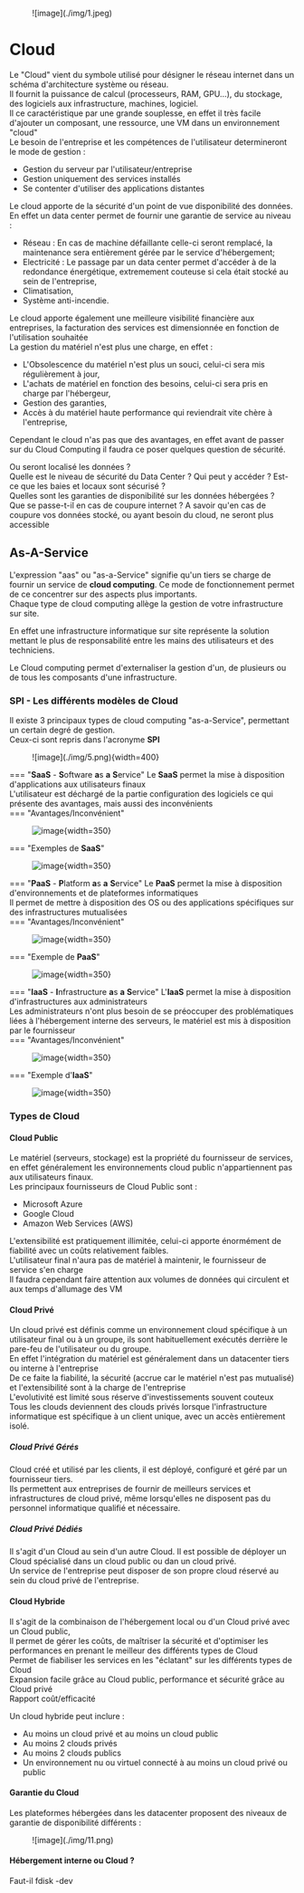 <figure markdown=1>
![image](./img/1.jpeg)
</figure>

# Cloud

Le "Cloud" vient du symbole utilisé pour désigner le réseau internet dans un schéma d'architecture système ou réseau.  
Il fournit la puissance de calcul (processeurs, RAM, GPU...), du stockage, des logiciels aux infrastructure, machines, logiciel.  
Il ce caractéristique par une grande souplesse, en effet il très facile d'ajouter un composant, une ressource, une VM dans un environnement "cloud"  
Le besoin de l'entreprise et les compétences de l'utilisateur determineront le mode de gestion :  

- Gestion du serveur par l'utilisateur/entreprise  
- Gestion uniquement des services installés  
- Se contenter d'utiliser des applications distantes  

Le cloud apporte de la sécurité d'un point de vue disponibilité des données.  
En effet un data center permet de fournir une garantie de service au niveau :  

- Réseau : En cas de machine défaillante celle-ci seront remplacé, la maintenance sera entièrement gérée par le service d'hébergement;  
- Electricité : Le passage par un data center permet d'accéder à de la redondance énergétique, extremement couteuse si cela était stocké au sein de l'entreprise,  
- Climatisation,  
- Système anti-incendie.  

Le cloud apporte également une meilleure visibilité financière aux entreprises, la facturation des services est dimensionnée en fonction de l'utilisation souhaitée  
La gestion du matériel n'est plus une charge, en effet :  

- L'Obsolescence du matériel n'est plus un souci, celui-ci sera mis régulièrement à jour,  
- L'achats de matériel en fonction des besoins, celui-ci sera pris en charge par l'hébergeur,  
- Gestion des garanties,  
- Accès à du matériel haute performance qui reviendrait vite chère à l'entreprise,  

Cependant le cloud n'as pas que des avantages, en effet avant de passer sur du Cloud Computing il faudra ce poser quelques question de sécurité.  

Ou seront localisé les données ?  
Quelle est le niveau de sécurité du Data Center ? Qui peut y accéder ? Est-ce que les baies et locaux sont sécurisé ?  
Quelles sont les garanties de disponibilité sur les données hébergées ?  
Que se passe-t-il en cas de coupure internet ? A savoir qu'en cas de coupure vos données stocké, ou ayant besoin du cloud, ne seront plus accessible  

## As-A-Service

L'expression "aas" ou "as-a-Service" signifie qu'un tiers se charge de fournir un service de **cloud computing**. Ce mode de fonctionnement permet de ce concentrer sur des aspects plus importants.  
Chaque type de cloud computing allège la gestion de votre infrastructure sur site.  

En effet une infrastructure informatique sur site représente la solution mettant le plus de responsabilité entre les mains des utilisateurs et des techniciens.  

Le Cloud computing permet d'externaliser la gestion d'un, de plusieurs ou de tous les composants d'une infrastructure.  

### SPI - Les différents modèles de Cloud

Il existe 3 principaux types de cloud computing "as-a-Service", permettant un certain degré de gestion.  
Ceux-ci sont repris dans l'acronyme **SPI**  
<figure markdown=1>
![image](./img/5.png){width=400}
</figure>

=== "**SaaS** - **S**oftware **a**s **a** **S**ervice"
    Le **SaaS** permet la mise à disposition d'applications aux utilisateurs finaux  
    L'utilisateur est déchargé de la partie configuration des logiciels ce qui présente des avantages, mais aussi des inconvénients  
    === "Avantages/Inconvénient"
        <figure markdown=1>
        ![image](./img/4.png){width=350}
        </figure>
        === "Exemples de **SaaS**"
            <figure markdown=1>
            ![image](./img/6.png){width=350}
            </figure>
=== "**PaaS** - **P**latform **a**s **a** **S**ervice"
    Le **PaaS** permet la mise à disposition d'environnements et de plateformes informatiques  
    Il permet de mettre à disposition des OS ou des applications spécifiques sur des infrastructures mutualisées  
    === "Avantages/Inconvénient"
        <figure markdown=1>
        ![image](./img/7.png){width=350}
        </figure>
        === "Exemple de **PaaS**"
            <figure markdown=1>
            ![image](./img/8.png){width=350}
            </figure>
=== "**IaaS** - **I**nfrastructure **a**s **a** **S**ervice"
    L'**IaaS** permet la mise à disposition d'infrastructures aux administrateurs  
    Les administrateurs n'ont plus besoin de se préoccuper des problématiques liées à l'hébergement interne des serveurs, le matériel est mis à disposition par le fournisseur  
    === "Avantages/Inconvénient"
        <figure markdown=1>
        ![image](./img/9.png){width=350}
        </figure>
        === "Exemple d'**IaaS**"
            <figure markdown=1>
            ![image](./img/10.png){width=350}
            </figure>

### Types de Cloud

#### Cloud Public

Le matériel (serveurs, stockage) est la propriété du fournisseur de services, en effet généralement les environnements cloud public n'appartiennent pas aux utilisateurs finaux.  
Les principaux fournisseurs de Cloud Public sont :  

- Microsoft Azure  
- Google Cloud  
- Amazon Web Services (AWS)  

L'extensibilité est pratiquement illimitée, celui-ci apporte énormément de fiabilité avec un coûts relativement faibles.  
L'utilisateur final n'aura pas de matériel à maintenir, le fournisseur de service s'en charge  
Il faudra cependant faire attention aux volumes de données qui circulent et aux temps d'allumage des VM  

#### Cloud Privé

Un cloud privé est définis comme un environnement cloud spécifique à un utilisateur final ou à un groupe, ils sont habituellement exécutés derrière le pare-feu de l'utilisateur ou du groupe.  
En effet l'intégration du matériel est généralement dans un datacenter tiers ou interne à l'entreprise  
De ce faite la fiabilité, la sécurité (accrue car le matériel n'est pas mutualisé) et l'extensibilité sont à la charge de l'entreprise  
L'evolutivité est limité sous réserve d'investissements souvent couteux  
Tous les clouds deviennent des clouds privés lorsque l'infrastructure informatique est spécifique à un client unique, avec un accès entièrement isolé.  

##### Cloud Privé Gérés

Cloud créé et utilisé par les clients, il est déployé, configuré et géré par un fournisseur tiers.  
Ils permettent aux entreprises de fournir de meilleurs services et infrastructures de cloud privé, même lorsqu'elles ne disposent pas du personnel informatique qualifié et nécessaire.  

##### Cloud Privé Dédiés

Il s'agit d'un Cloud au sein d'un autre Cloud. Il est possible de déployer un Cloud spécialisé dans un cloud public ou dan un cloud privé.  
Un service de l'entreprise peut disposer de son propre cloud réservé au sein du cloud privé de l'entreprise.  

#### Cloud Hybride

Il s'agit de la combinaison de l'hébergement local ou d'un Cloud privé avec un Cloud public,  
Il permet de gérer les coûts, de maîtriser la sécurité et d'optimiser les performances en prenant le meilleur des différents types de Cloud  
Permet de fiabiliser les services en les "éclatant" sur les différents types de Cloud  
Expansion facile grâce au Cloud public, performance et sécurité grâce au Cloud privé  
Rapport coût/efficacité  

Un cloud hybride peut inclure :  

- Au moins un cloud privé et au moins un cloud public  
- Au moins 2 clouds privés  
- Au moins 2 clouds publics  
- Un environnement nu ou virtuel connecté à au moins un cloud privé ou public  

#### Garantie du Cloud

Les plateformes hébergées dans les datacenter proposent des niveaux de garantie de disponibilité différents :  

<figure markdown=1>
![image](./img/11.png)
</figure>

#### Hébergement interne ou Cloud ?

Faut-il fdisk -dev